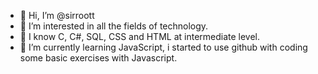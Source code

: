 - 👋 Hi, I’m @sirroott
- 👀 I’m interested in all the fields of technology.
- 🧠 I know C, C#, SQL, CSS and HTML at intermediate level.
- 🌱 I’m currently learning JavaScript, i started to use github with coding some basic exercises with Javascript.

<!---
sirroott/sirroott is a ✨ special ✨ repository because its `README.md` (this file) appears on your GitHub profile.
You can click the Preview link to take a look at your changes.
--->
